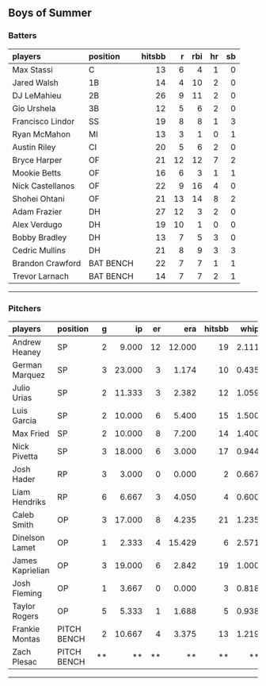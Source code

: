 ## Boys of Summer

### Batters

 
|players          |position  | hitsbb|  r| rbi| hr| sb| 
|:----------------|:---------|------:|--:|---:|--:|--:| 
|Max Stassi       |C         |     13|  6|   4|  1|  0| 
|Jared Walsh      |1B        |     14|  4|  10|  2|  0| 
|DJ LeMahieu      |2B        |     26|  9|  11|  2|  0| 
|Gio Urshela      |3B        |     12|  5|   6|  2|  0| 
|Francisco Lindor |SS        |     19|  8|   8|  1|  3| 
|Ryan McMahon     |MI        |     13|  3|   1|  0|  1| 
|Austin Riley     |CI        |     20|  5|   6|  2|  0| 
|Bryce Harper     |OF        |     21| 12|  12|  7|  2| 
|Mookie Betts     |OF        |     16|  6|   3|  1|  1| 
|Nick Castellanos |OF        |     22|  9|  16|  4|  0| 
|Shohei Ohtani    |OF        |     21| 13|  14|  8|  2| 
|Adam Frazier     |DH        |     27| 12|   3|  2|  0| 
|Alex Verdugo     |DH        |     19| 10|   1|  0|  0| 
|Bobby Bradley    |DH        |     13|  7|   5|  3|  0| 
|Cedric Mullins   |DH        |     21|  8|   9|  3|  3| 
|Brandon Crawford |BAT BENCH |     22|  7|   7|  1|  1| 
|Trevor Larnach   |BAT BENCH |     14|  7|   7|  2|  1| 

* * *

### Pitchers

 
|players          |position    |  g|     ip| er|    era| hitsbb|  whip| so|  w| sv| 
|:----------------|:-----------|--:|------:|--:|------:|------:|-----:|--:|--:|--:| 
|Andrew Heaney    |SP          |  2|  9.000| 12| 12.000|     19| 2.111| 14|  0|  0| 
|German Marquez   |SP          |  3| 23.000|  3|  1.174|     10| 0.435| 23|  2|  0| 
|Julio Urias      |SP          |  2| 11.333|  3|  2.382|     12| 1.059| 15|  1|  0| 
|Luis Garcia      |SP          |  2| 10.000|  6|  5.400|     15| 1.500| 10|  1|  0| 
|Max Fried        |SP          |  2| 10.000|  8|  7.200|     14| 1.400| 12|  1|  0| 
|Nick Pivetta     |SP          |  3| 18.000|  6|  3.000|     17| 0.944| 23|  1|  0| 
|Josh Hader       |RP          |  3|  3.000|  0|  0.000|      2| 0.667|  5|  0|  2| 
|Liam Hendriks    |RP          |  6|  6.667|  3|  4.050|      4| 0.600|  9|  0|  4| 
|Caleb Smith      |OP          |  3| 17.000|  8|  4.235|     21| 1.235| 19|  0|  0| 
|Dinelson Lamet   |OP          |  1|  2.333|  4| 15.429|      6| 2.571|  1|  0|  0| 
|James Kaprielian |OP          |  3| 19.000|  6|  2.842|     19| 1.000| 20|  0|  0| 
|Josh Fleming     |OP          |  1|  3.667|  0|  0.000|      3| 0.818|  2|  0|  0| 
|Taylor Rogers    |OP          |  5|  5.333|  1|  1.688|      5| 0.938|  8|  0|  0| 
|Frankie Montas   |PITCH BENCH |  2| 10.667|  4|  3.375|     13| 1.219|  8|  0|  0| 
|Zach Plesac      |PITCH BENCH | **|     **| **|     **|     **|    **| **| **| **| 


* * *


